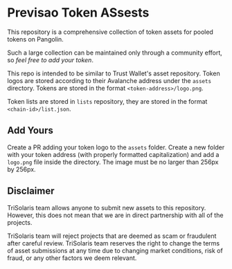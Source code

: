 # Previsao Token ASsests

This repository is a comprehensive collection of token assets for pooled tokens on Pangolin.

Such a large collection can be maintained only through a community effort, so _feel free to add your token_.

This repo is intended to be similar to Trust Wallet's asset repository. Token logos are stored according to their Avalanche address under the `assets` directory. Tokens are stored in the format `<token-address>/logo.png`.

Token lists are stored in `lists` repository, they are stored in the format `<chain-id>/list.json`.

## Add Yours
Create a PR adding your token logo to the `assets` folder. Create a new folder with your token address (with properly formatted capitalization) and add a `logo.png` file inside the directory. The image must be no larger than 256px by 256px.

## Disclaimer
TriSolaris team allows anyone to submit new assets to this repository. However, this does not mean that we are in direct partnership with all of the projects.

TriSolaris team will reject projects that are deemed as scam or fraudulent after careful review. TriSolaris team reserves the right to change the terms of asset submissions at any time due to changing market conditions, risk of fraud, or any other factors we deem relevant.
